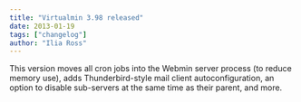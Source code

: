 ```yaml
---
title: "Virtualmin 3.98 released"
date: 2013-01-19
tags: ["changelog"]
author: "Ilia Ross"
---
```


This version moves all cron jobs into the Webmin server process (to reduce memory use), adds Thunderbird-style mail client autoconfiguration, an option to disable sub-servers at the same time as their parent, and more.
